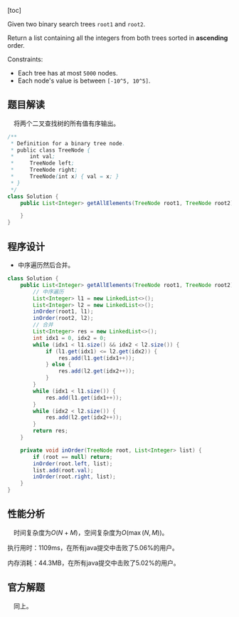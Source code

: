 [toc]

Given two binary search trees `root1` and `root2`.

Return a list containing all the integers from both trees sorted in **ascending** order.



Constraints:

* Each tree has at most `5000` nodes.
* Each node's value is between `[-10^5, 10^5]`.



## 题目解读

&emsp;将两个二叉查找树的所有值有序输出。

```java
/**
 * Definition for a binary tree node.
 * public class TreeNode {
 *     int val;
 *     TreeNode left;
 *     TreeNode right;
 *     TreeNode(int x) { val = x; }
 * }
 */
class Solution {
    public List<Integer> getAllElements(TreeNode root1, TreeNode root2) {

    }
}
```

## 程序设计

* 中序遍历然后合并。

```java
class Solution {
    public List<Integer> getAllElements(TreeNode root1, TreeNode root2) {
        // 中序遍历
        List<Integer> l1 = new LinkedList<>();
        List<Integer> l2 = new LinkedList<>();
        inOrder(root1, l1);
        inOrder(root2, l2);
        // 合并
        List<Integer> res = new LinkedList<>();
        int idx1 = 0, idx2 = 0;
        while (idx1 < l1.size() && idx2 < l2.size()) {
            if (l1.get(idx1) <= l2.get(idx2)) {
                res.add(l1.get(idx1++));
            } else {
                res.add(l2.get(idx2++));
            }
        }
        while (idx1 < l1.size()) {
            res.add(l1.get(idx1++));
        }
        while (idx2 < l2.size()) {
            res.add(l2.get(idx2++));
        }
        return res;
    }

    private void inOrder(TreeNode root, List<Integer> list) {
        if (root == null) return;
        inOrder(root.left, list);
        list.add(root.val);
        inOrder(root.right, list);
    }
}
```

## 性能分析

&emsp;时间复杂度为$O(N + M)$，空间复杂度为$O(\max(N,M))$。

执行用时：1109ms，在所有java提交中击败了5.06%的用户。

内存消耗：44.3MB，在所有java提交中击败了5.02%的用户。

## 官方解题

&emsp;同上。